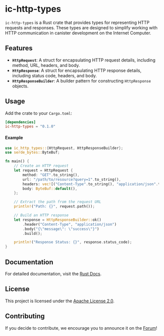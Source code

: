 # ic-http-types

`ic-http-types` is a Rust crate that provides types for representing HTTP requests and responses. These types are
designed to simplify working with HTTP communication in canister development on the Internet Computer.

## Features

- **`HttpRequest`**: A struct for encapsulating HTTP request details, including method, URL, headers, and body.
- **`HttpResponse`**: A struct for encapsulating HTTP response details, including status code, headers, and body.
- **`HttpResponseBuilder`**: A builder pattern for constructing `HttpResponse` objects.

## Usage

Add the crate to your `Cargo.toml`:

```toml
[dependencies]
ic-http-types = "0.1.0"
```

#### Example

```rust
use ic_http_types::{HttpRequest, HttpResponseBuilder};
use serde_bytes::ByteBuf;

fn main() {
    // Create an HTTP request
    let request = HttpRequest {
        method: "GET".to_string(),
        url: "/path/to/resource?query=1".to_string(),
        headers: vec![("Content-Type".to_string(), "application/json".to_string())],
        body: ByteBuf::default(),
    };

    // Extract the path from the request URL
    println!("Path: {}", request.path());

    // Build an HTTP response
    let response = HttpResponseBuilder::ok()
        .header("Content-Type", "application/json")
        .body("{\"message\": \"success\"}")
        .build();

    println!("Response Status: {}", response.status_code);
}
```

## Documentation

For detailed documentation, visit the [Rust Docs](https://docs.rs/ic-http-types).

## License

This project is licensed under the [Apache License 2.0](LICENSE).

## Contributing

If you decide to contribute, we encourage you to announce it on the [Forum](https://forum.dfinity.org/)!